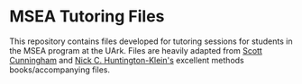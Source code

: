 # MSEA Tutoring Files

This repository contains files developed for tutoring sessions for students in the MSEA program at the UArk.
Files are heavily adapted from [Scott Cunningham](https://yalebooks.yale.edu/book/9780300251685/causal-inference) and [Nick C. Huntington-Klein's](https://www.routledge.com/The-Effect-An-Introduction-to-Research-Design-and-Causality/Huntington-Klein/p/book/9781032125787#) excellent methods books/accompanying files.
